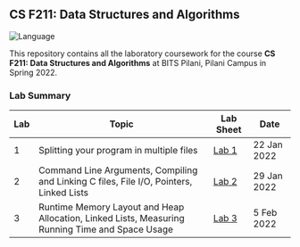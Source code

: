 ## CS F211: Data Structures and Algorithms
![Language](https://img.shields.io/static/v1?label=Language&message=C&color=informational&style=for-the-badge)

This repository contains all the laboratory coursework for the course **CS F211: Data Structures and Algorithms** at BITS Pilani, Pilani Campus in Spring 2022.

### Lab Summary

| Lab | Topic | Lab Sheet | Date |
| ------------- | ------------- | --- | -- |
| 1  | Splitting your program in multiple files | [Lab 1](lab-1/labsheet.pdf) | 22 Jan 2022 |
| 2  | Command Line Arguments, Compiling and Linking C files, File I/O, Pointers, Linked Lists | [Lab 2](lab-2/labsheet.pdf) | 29 Jan 2022 |
| 3  | Runtime Memory Layout and Heap Allocation, Linked Lists, Measuring Running Time and Space Usage | [Lab 3](lab-3/labsheet.pdf) | 5 Feb 2022 |


